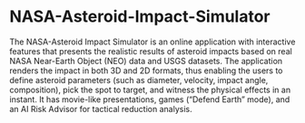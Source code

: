 # NASA-Asteroid-Impact-Simulator
The NASA-Asteroid Impact Simulator is an online application with interactive features that presents the realistic results of asteroid impacts based on real NASA Near-Earth Object (NEO) data and USGS datasets. The application renders the impact in both 3D and 2D formats, thus enabling the users to define asteroid parameters (such as diameter, velocity, impact angle, composition), pick the spot to target, and witness the physical effects in an instant. It has movie-like presentations, games (“Defend Earth” mode), and an AI Risk Advisor for tactical reduction analysis.
